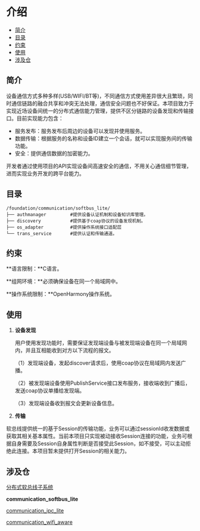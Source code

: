 # 介绍<a name="ZH-CN_TOPIC_0000001131600815"></a>

-   [简介](#section11660541593)
-   [目录](#section1464106163817)
-   [约束](#section1718733212019)
-   [使用](#section167037358130)
-   [涉及仓](#section4499619123117)

## 简介<a name="section11660541593"></a>

设备通信方式多种多样\(USB/WIFI/BT等\)，不同通信方式使用差异很大且繁琐，同时通信链路的融合共享和冲突无法处理，通信安全问题也不好保证。本项目致力于实现近场设备间统一的分布式通信能力管理，提供不区分链路的设备发现和传输接口。目前实现能力包含：

-   服务发布：服务发布后周边的设备可以发现并使用服务。
-   数据传输：根据服务的名称和设备ID建立一个会话，就可以实现服务间的传输功能。
-   安全：提供通信数据的加密能力。

开发者通过使用项目的API实现设备间高速安全的通信，不用关心通信细节管理，进而实现业务开发的跨平台能力。

## 目录<a name="section1464106163817"></a>

```
/foundation/communication/softbus_lite/
├── authmanager         #提供设备认证机制和设备知识库管理。
├── discovery           #提供基于coap协议的设备发现机制。
├── os_adapter          #提供操作系统接口适配层
└── trans_service       #提供认证和传输通道。
```

## 约束<a name="section1718733212019"></a>

**语言限制：**C语言。

**组网环境：**必须确保设备在同一个局域网中。

**操作系统限制：**OpenHarmony操作系统。

## 使用<a name="section167037358130"></a>

1.  **设备发现**

    用户使用发现功能时，需要保证发现端设备与被发现端设备在同一个局域网内，并且互相能收到对方以下流程的报文。

    （1）发现端设备，发起discover请求后，使用coap协议在局域网内发送广播。

    （2）被发现端设备使用PublishService接口发布服务，接收端收到广播后，发送coap协议单播给发现端。

    （3）发现端设备收到报文会更新设备信息。

2.  **传输**

软总线提供统一的基于Session的传输功能，业务可以通过sessionId收发数据或获取其相关基本属性。当前本项目只实现被动接收Session连接的功能，业务可根据自身需要及Session自身属性判断是否接受此Session，如不接受，可以主动拒绝此连接。本项目暂未提供打开Session的相关能力。

## 涉及仓<a name="section4499619123117"></a>

[分布式软总线子系统](https://gitee.com/openharmony/docs/blob/master/zh-cn/readme/%E5%88%86%E5%B8%83%E5%BC%8F%E8%BD%AF%E6%80%BB%E7%BA%BF%E5%AD%90%E7%B3%BB%E7%BB%9F.md)

**communication\_softbus\_lite**

[communication\_ipc\_lite](https://gitee.com/openharmony/communication_ipc_lite/blob/master/README_zh.md)

[communication\_wifi\_aware](https://gitee.com/openharmony/communication_wifi_aware/blob/master/README_zh.md)

